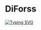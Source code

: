 # DiForss
[![Typing SVG](https://readme-typing-svg.herokuapp.com?color=%2336BCF7&lines=Computer+science+student)](https://git.io/typing-svg)

